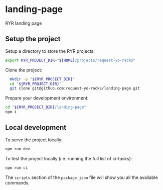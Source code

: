 # landing-page
RYR landing page

## Setup the project

Setup a directory to store the RYR projects:
```bash
export RYR_PROJECT_DIR="${HOME}/projects/request-yo-racks"
```

Clone the project:
```bash
  mkdir -p "${RYR_PROJECT_DIR}"
  cd "${RYR_PROJECT_DIR}"
  git clone git@github.com:request-yo-racks/landing-page.git
```

Prepare your development environment:
```bash
cd "${RYR_PROJECT_DIR}/landing-page"
npm i
```

## Local development

To serve the project locally:
```bash
npm run dev
```

To test the project locally (i.e. running the full list of ci-tasks):
```bash
npm run ci
```
The `scripts` section of the `package.json` file will show you all the available commands.
